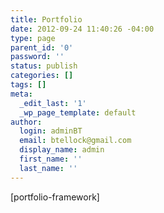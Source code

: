```yaml
---
title: Portfolio
date: 2012-09-24 11:40:26 -04:00
type: page
parent_id: '0'
password: ''
status: publish
categories: []
tags: []
meta:
  _edit_last: '1'
  _wp_page_template: default
author:
  login: adminBT
  email: btellock@gmail.com
  display_name: admin
  first_name: ''
  last_name: ''
---
```


<p>[portfolio-framework]</p>
